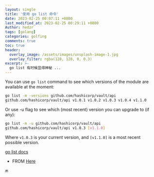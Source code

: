 ```yaml
---
layout: single
title: '使用 go list 命令'
date: 2023-02-25 00:07:11 +0800
last_modified_at: 2023-02-25 00:29:11 +0800
Author: hedzr
tags: [golang]
categories: golfing
comments: true
toc: true
header:
  overlay_image: /assets/images/unsplash-image-1.jpg
  overlay_filter: rgba(128, 128, 0, 0.3)
excerpt: >-
  go list 有时候显得神秘 ...
---
```




You can use `go list` command to see which versions of the module are available at the moment:

```sh
go list -m -versions github.com/hashicorp/vault/api
github.com/hashicorp/vault/api v1.0.1 v1.0.2 v1.0.3 v1.0.4 v1.1.0
```

Or use -u flag to see which (most recent) version you can upgrade to (if any):

```sh
go list -m -u github.com/hashicorp/vault/api
github.com/hashicorp/vault/api v1.0.3 [v1.1.0]
```

Where `v1.0.3` is your current version, and `[v1.1.0]` is a most recent possible version.

[go list docs](https://golang.org/cmd/go/#hdr-List_packages_or_modules)



- FROM [Here](https://stackoverflow.com/a/67772298/6375060)



🔚